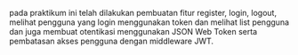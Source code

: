 pada praktikum ini telah dilakukan pembuatan fitur register, login, logout, melihat pengguna yang login menggunakan token dan melihat list pengguna dan juga membuat otentikasi menggunakan JSON Web Token serta pembatasan akses pengguna dengan middleware JWT.
